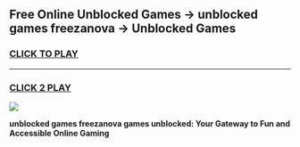 
## Free Online Unblocked Games → unblocked games freezanova → Unblocked Games
<h3>
<a href="https://premium.freeplayer.one?title=unblocked_games_freezanova&ref=21F">CLICK TO PLAY</a></h3>
<hr>

<h3>
<a href="https://premium.freeplayer.one?title=unblocked_games_freezanova&ref=21F">CLICK 2 PLAY</a>
  
</h3>

<a href="https://premium.freeplayer.one?title=unblocked_games_freezanova&ref=21F/"><img src="https://clearcache.store/games.png"></a>


**unblocked games freezanova games unblocked: Your Gateway to Fun and Accessible Online Gaming**
